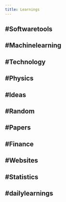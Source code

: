 ```yaml
---
title: Learnings
---
```


## #Softwaretools

## #Machinelearning
## #Technology
## #Physics
## #Ideas
## #Random
## #Papers
## #Finance
## #Websites
## #Statistics
## #dailylearnings
